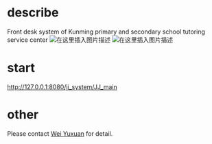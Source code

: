 ﻿# describe
Front desk system of Kunming primary and secondary school tutoring service center
![在这里插入图片描述](https://img-blog.csdnimg.cn/20200430172611655.png?x-oss-process=image/watermark,type_ZmFuZ3poZW5naGVpdGk,shadow_10,text_aHR0cHM6Ly9ibG9nLmNzZG4ubmV0L3FxXzM2MjYwOTc0,size_16,color_FFFFFF,t_70)
![在这里插入图片描述](https://img-blog.csdnimg.cn/20200430172641295.png?x-oss-process=image/watermark,type_ZmFuZ3poZW5naGVpdGk,shadow_10,text_aHR0cHM6Ly9ibG9nLmNzZG4ubmV0L3FxXzM2MjYwOTc0,size_16,color_FFFFFF,t_70)
# start
http://127.0.0.1:8080/jj_system/JJ_main
# other
Please contact [Wei Yuxuan](https://blog.csdn.net/qq_36260974) for detail.
